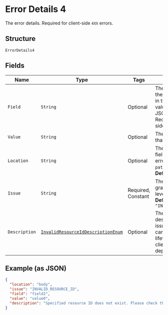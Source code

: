 
# Error Details 4

The error details. Required for client-side `4XX` errors.

## Structure

`ErrorDetails4`

## Fields

| Name | Type | Tags | Description | Getter | Setter |
|  --- | --- | --- | --- | --- | --- |
| `Field` | `String` | Optional | The field that caused the error. If this field is in the body, set this value to the field's JSON pointer value. Required for client-side errors. | String getField() | setField(String field) |
| `Value` | `String` | Optional | The value of the field that caused the error. | String getValue() | setValue(String value) |
| `Location` | `String` | Optional | The location of the field that caused the error. Value is `body`, `path`, or `query`.<br>**Default**: `"body"` | String getLocation() | setLocation(String location) |
| `Issue` | `String` | Required, Constant | The unique, fine-grained application-level error code.<br>**Default**: `"INVALID_RESOURCE_ID"` | String getIssue() | setIssue(String issue) |
| `Description` | [`InvalidResourceIdDescriptionEnum`](../../doc/models/invalid-resource-id-description-enum.md) | Optional | The human-readable description for an issue. The description can change over the lifetime of an API, so clients must not depend on this value. | InvalidResourceIdDescriptionEnum getDescription() | setDescription(InvalidResourceIdDescriptionEnum description) |

## Example (as JSON)

```json
{
  "location": "body",
  "issue": "INVALID_RESOURCE_ID",
  "field": "field2",
  "value": "value0",
  "description": "Specified resource ID does not exist. Please check the resource ID and try again."
}
```

